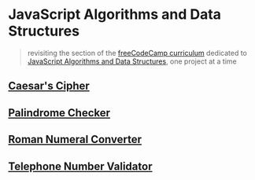 # JavaScript Algorithms and Data Structures

> revisiting the section of the [freeCodeCamp curriculum](https://www.freecodecamp.org/learn/) dedicated to [JavaScript Algorithms and Data Structures](https://www.freecodecamp.org/learn/javascript-algorithms-and-data-structures/javascript-algorithms-and-data-structures-projects/), one project at a time

## [Caesar's Cipher](https://codepen.io/borntofrappe/full/MWYePYa)

## [Palindrome Checker](https://codepen.io/borntofrappe/full/GRgjxYo)

## [Roman Numeral Converter](https://svelte.dev/repl/95e655ad640b4257961b5311b29c4a0f)

## [Telephone Number Validator](https://codepen.io/borntofrappe/full/PowJQew)
